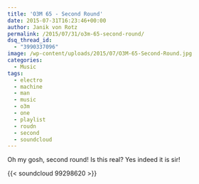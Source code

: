 ```yaml
---
title: 'O3M 65 - Second Round'
date: 2015-07-31T16:23:46+00:00
author: Janik von Rotz
permalink: /2015/07/31/o3m-65-second-round/
dsq_thread_id:
  - "3990337096"
image: /wp-content/uploads/2015/07/O3M-65-Second-Round.jpg
categories:
  - Music
tags:
  - electro
  - machine
  - man
  - music
  - o3m
  - one
  - playlist
  - roudn
  - second
  - soundcloud
---
```

Oh my gosh, second round! Is this real? 
Yes indeed it is sir!

{{< soundcloud 99298620 >}}
